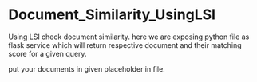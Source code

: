 # Document_Similarity_UsingLSI
Using LSI check document similarity.
here we are exposing python file as flask service which will return respective document and their matching score for a given query.

put your documents in given placeholder in file.
